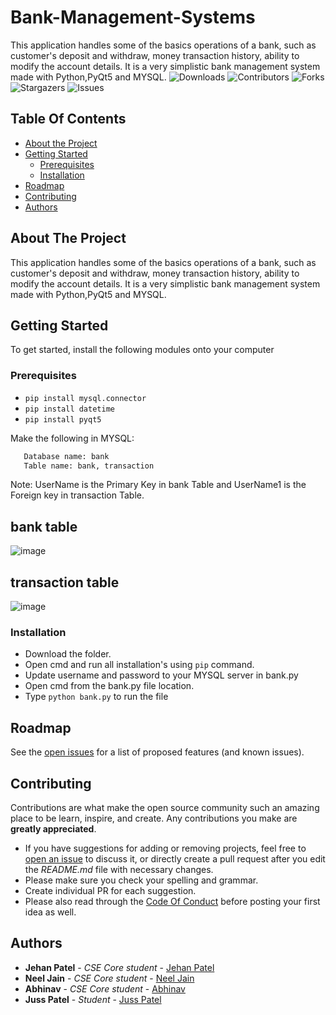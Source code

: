 # Bank-Management-Systems
This application handles some of the basics operations of a bank, such as customer's deposit and withdraw, money transaction history, ability to modify the account details. It is a very simplistic bank management system made with Python,PyQt5 and MYSQL.
![Downloads](https://img.shields.io/github/downloads/JehanPatel/bank-management-system/total) ![Contributors](https://img.shields.io/github/contributors/JehanPatel/bank-management-system?color=dark-green) ![Forks](https://img.shields.io/github/forks/JehanPatel/bank-management-system?style=social) ![Stargazers](https://img.shields.io/github/stars/JehanPatel/bank-management-system?style=social) ![Issues](https://img.shields.io/github/issues/JehanPatel/bank-management-system) 

## Table Of Contents

* [About the Project](#about-the-project)
* [Getting Started](#getting-started)
  * [Prerequisites](#prerequisites)
  * [Installation](#installation)
* [Roadmap](#roadmap)
* [Contributing](#contributing)
* [Authors](#authors)

## About The Project

This application handles some of the basics operations of a bank, such as customer's deposit and withdraw, money transaction history, ability to modify the account details. It is a very simplistic bank management system made with Python,PyQt5 and MYSQL.


## Getting Started

To get started, install the following modules onto your computer 

### Prerequisites

- `pip install mysql.connector`
- `pip install datetime`
- `pip install pyqt5`

Make the following in MYSQL:

```bash
   Database name: bank
   Table name: bank, transaction
```
Note: UserName is the Primary Key in bank Table and UserName1 is the Foreign key in transaction Table.    

## bank table

![image](https://user-images.githubusercontent.com/90050088/218821639-e48c2860-05d9-4712-851f-208255d7cf9d.png)

## transaction table

![image](https://user-images.githubusercontent.com/90050088/218821772-fd81acde-3449-4a23-aea0-a2adbae49526.png)

### Installation

- Download the folder.
- Open cmd and run all installation's using `pip` command.
- Update username and password to your MYSQL server in bank.py
- Open cmd from the bank.py file location.
- Type `python bank.py` to run the file

## Roadmap

See the [open issues](https://github.com/JehanPatel/bank-management-system/issues) for a list of proposed features (and known issues).

## Contributing

Contributions are what make the open source community such an amazing place to be learn, inspire, and create. Any contributions you make are **greatly appreciated**.
* If you have suggestions for adding or removing projects, feel free to [open an issue](https://github.com/JehanPatel/bank-management-system/issues/new) to discuss it, or directly create a pull request after you edit the *README.md* file with necessary changes.
* Please make sure you check your spelling and grammar.
* Create individual PR for each suggestion.
* Please also read through the [Code Of Conduct](https://github.com/JehanPatel/bank-management-system/blob/main/CODE_OF_CONDUCT.md) before posting your first idea as well.

## Authors

* **Jehan Patel** - *CSE Core student* - [Jehan Patel](https://github.com/JehanPatel) 
* **Neel Jain** - *CSE Core student* - [Neel Jain](https://github.com/Neel-2002) 
* **Abhinav** - *CSE Core student* - [Abhinav](https://github.com/Abhinav4291) 
* **Juss Patel** - *Student* - [Juss Patel](https://github.com/jusspatel)

